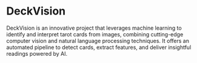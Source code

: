 # DeckVision
DeckVision is an innovative project that leverages machine learning to identify and interpret tarot cards from images, combining cutting-edge computer vision and natural language processing techniques. It offers an automated pipeline to detect cards, extract features, and deliver insightful readings powered by AI.
